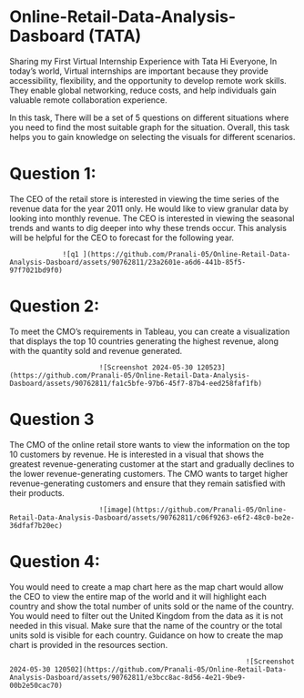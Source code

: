 # Online-Retail-Data-Analysis-Dasboard (TATA)
Sharing my First Virtual Internship Experience with Tata Hi Everyone, In today’s world, Virtual internships are important because they provide accessibility, flexibility, and the opportunity to develop remote work skills. They enable global networking, reduce costs, and help individuals gain valuable remote collaboration experience.

In this task, There will be a set of 5 questions on different situations where you need to find the most suitable graph for the situation. Overall, this task helps you to gain knowledge on selecting the visuals for different scenarios.

# Question 1:
The CEO of the retail store is interested in viewing the time series of the revenue data for the year 2011 only. He would like to view granular data by looking into monthly revenue. The CEO is interested in viewing the seasonal trends and wants to dig deeper into why these trends occur. This analysis will be helpful for the CEO to forecast for the following year.


                                
                 ![q1 ](https://github.com/Pranali-05/Online-Retail-Data-Analysis-Dasboard/assets/90762811/23a2601e-a6d6-441b-85f5-97f7021bd9f0)




# Question 2: 
To meet the CMO’s requirements in Tableau, you can create a visualization that displays the top 10 countries generating the highest revenue, along with the quantity sold and revenue generated. 



                          ![Screenshot 2024-05-30 120523](https://github.com/Pranali-05/Online-Retail-Data-Analysis-Dasboard/assets/90762811/fa1c5bfe-97b6-45f7-87b4-eed258faf1fb)


         
# Question 3
The CMO of the online retail store wants to view the information on the top 10 customers by revenue. He is interested in a visual that shows the greatest revenue-generating customer at the start and gradually declines to the lower revenue-generating customers. The CMO wants to target higher revenue-generating customers and ensure that they remain satisfied with their products.



                          ![image](https://github.com/Pranali-05/Online-Retail-Data-Analysis-Dasboard/assets/90762811/c06f9263-e6f2-48c0-be2e-36dfaf7b20ec)



                     
# Question 4:
You would need to create a map chart here as the map chart would allow the CEO to view the entire map of the world and it will highlight each country and show the total number of units sold or the name of the country. You would need to filter out the United Kingdom from the data as it is not needed in this visual. Make sure that the name of the country or the total units sold is visible for each country. Guidance on how to create the map chart is provided in the resources section.

                                                              
                                                              ![Screenshot 2024-05-30 120502](https://github.com/Pranali-05/Online-Retail-Data-Analysis-Dasboard/assets/90762811/e3bcc8ac-8d56-4e21-9be9-00b2e50cac70)

                                    
